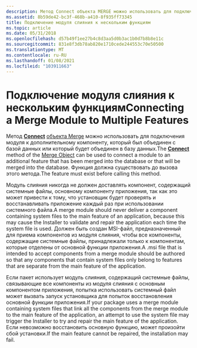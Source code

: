 ```yaml
---
description: Метод Connect объекта MERGE можно использовать для подключения модуля к дополнительному компоненту, который был объединен с базой данных или который будет объединен в базу данных. Функция должна существовать до вызова этого метода.
ms.assetid: 8b59de42-bc3f-468b-a410-8f935ff73345
title: Подключение модуля слияния к нескольким функциям
ms.topic: article
ms.date: 05/31/2018
ms.openlocfilehash: d57b49f1ee27b4c8d3aa5d0b3ac1b0d7b8b8e11c
ms.sourcegitcommit: 831e8f3db78ab820e1710cede244553c70e50500
ms.translationtype: MT
ms.contentlocale: ru-RU
ms.lasthandoff: 01/08/2021
ms.locfileid: "103911663"
---
```

# <a name="connecting-a-merge-module-to-multiple-features"></a><span data-ttu-id="d4c59-104">Подключение модуля слияния к нескольким функциям</span><span class="sxs-lookup"><span data-stu-id="d4c59-104">Connecting a Merge Module to Multiple Features</span></span>

<span data-ttu-id="d4c59-105">Метод [**Connect**](merge-connect.md) [объекта Merge](merge-object.md) можно использовать для подключения модуля к дополнительному компоненту, который был объединен с базой данных или который будет объединен в базу данных.</span><span class="sxs-lookup"><span data-stu-id="d4c59-105">The [**Connect**](merge-connect.md) method of the [Merge Object](merge-object.md) can be used to connect a module to an additional feature that has been merged into the database or that will be merged into the database.</span></span> <span data-ttu-id="d4c59-106">Функция должна существовать до вызова этого метода.</span><span class="sxs-lookup"><span data-stu-id="d4c59-106">The feature must exist before calling this method.</span></span>

<span data-ttu-id="d4c59-107">Модуль слияния никогда не должен доставлять компонент, содержащий системные файлы, основному компоненту приложения, так как это может привести к тому, что установщик будет проверять и восстанавливать приложение каждый раз при использовании системного файла.</span><span class="sxs-lookup"><span data-stu-id="d4c59-107">A merge module should never deliver a component containing system files to the main feature of an application, because this may cause the Installer to validate and repair the application each time the system file is used.</span></span> <span data-ttu-id="d4c59-108">Должен быть создан MSI-файл, предназначенный для приема компонентов из модуля слияния, чтобы все компоненты, содержащие системные файлы, принадлежали только к компонентам, которые отделены от основной функции приложения.</span><span class="sxs-lookup"><span data-stu-id="d4c59-108">A .msi file that is intended to accept components from a merge module should be authored so that any components that contain system files only belong to features that are separate from the main feature of the application.</span></span>

<span data-ttu-id="d4c59-109">Если пакет использует модуль слияния, содержащий системные файлы, связывающие все компоненты из модуля слияния с основным компонентом приложения, попытка использовать системный файл может вызвать запуск установщика для попыток восстановления основной функции приложения.</span><span class="sxs-lookup"><span data-stu-id="d4c59-109">If your package uses a merge module containing system files that link all the components from the merge module to the main feature of the application, an attempt to use the system file may trigger the Installer to try and repair the main feature of the application.</span></span> <span data-ttu-id="d4c59-110">Если невозможно восстановить основную функцию, может произойти сбой установки.</span><span class="sxs-lookup"><span data-stu-id="d4c59-110">If the main feature cannot be repaired, the installation may fail.</span></span>

 

 



